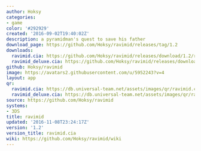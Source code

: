 ```yaml
---
author: Hoksy
categories:
- game
color: '#292929'
created: '2016-09-02T19:40:02Z'
description: a pyramidman's quest to save his father
download_page: https://github.com/Hoksy/ravimid/releases/tag/1.2
downloads:
  ravimid.cia: https://github.com/Hoksy/ravimid/releases/download/1.2/ravimid.cia
  ravimid_deluxe.cia: https://github.com/Hoksy/ravimid/releases/download/1.2/ravimid_deluxe.cia
github: Hoksy/ravimid
image: https://avatars2.githubusercontent.com/u/5952243?v=4
layout: app
qr:
  ravimid.cia: https://db.universal-team.net/assets/images/qr/ravimid.cia.png
  ravimid_deluxe.cia: https://db.universal-team.net/assets/images/qr/ravimid_deluxe.cia.png
source: https://github.com/Hoksy/ravimid
systems:
- 3DS
title: ravimid
updated: '2016-11-08T23:24:17Z'
version: '1.2'
version_title: ravimid.cia
wiki: https://github.com/Hoksy/ravimid/wiki
---
```

